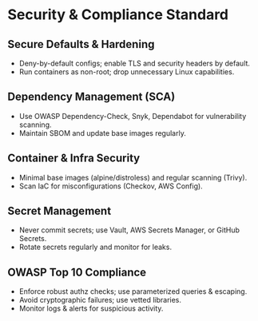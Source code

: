 # Security & Compliance Standard

## Secure Defaults & Hardening
- Deny-by-default configs; enable TLS and security headers by default.
- Run containers as non-root; drop unnecessary Linux capabilities.

## Dependency Management (SCA)
- Use OWASP Dependency-Check, Snyk, Dependabot for vulnerability scanning.
- Maintain SBOM and update base images regularly.

## Container & Infra Security
- Minimal base images (alpine/distroless) and regular scanning (Trivy).
- Scan IaC for misconfigurations (Checkov, AWS Config).

## Secret Management
- Never commit secrets; use Vault, AWS Secrets Manager, or GitHub Secrets.
- Rotate secrets regularly and monitor for leaks.

## OWASP Top 10 Compliance
- Enforce robust authz checks; use parameterized queries & escaping.
- Avoid cryptographic failures; use vetted libraries.
- Monitor logs & alerts for suspicious activity.
